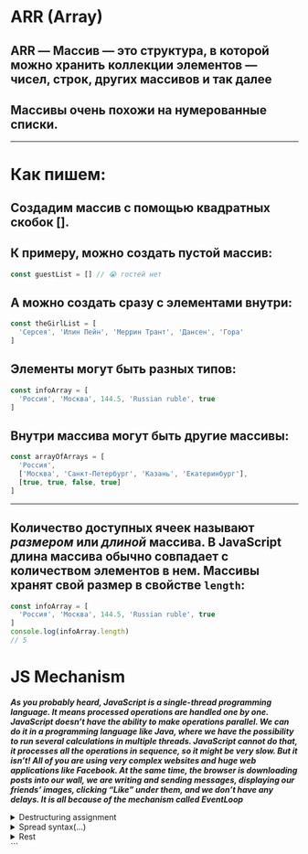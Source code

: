 # ARR (Array)
## ARR — Массив — это структура, в которой можно хранить коллекции элементов — чисел, строк, других массивов и так далее

## Массивы очень похожи на нумерованные списки.

---

# Как пишем:
## Создадим массив с помощью квадратных скобок [].

## К примеру, можно создать пустой массив:
``` js 
const guestList = [] // 😭 гостей нет
```
## А можно создать сразу с элементами внутри:

``` js 
const theGirlList = [
  'Серсея', 'Илин Пейн', 'Меррин Трант', 'Дансен', 'Гора'
]
```

## Элементы могут быть разных типов:

``` js 
const infoArray = [
  'Россия', 'Москва', 144.5, 'Russian ruble', true
]
```

## Внутри массива могут быть другие массивы:

```js 
const arrayOfArrays = [
  'Россия',
  ['Москва', 'Санкт-Петербург', 'Казань', 'Екатеринбург'],
  [true, true, false, true]
]
```
---

## Количество доступных ячеек называют _размером_ или _длиной_ массива. В JavaScript длина массива обычно совпадает с количеством элементов в нем. Массивы хранят свой размер в свойстве ``` length ```:
```js
const infoArray = [
  'Россия', 'Москва', 144.5, 'Russian ruble', true
]
console.log(infoArray.length)
// 5
```
# JS Mechanism
***As you probably heard, JavaScript is a single-thread programming language. It means processed operations are handled one by one. JavaScript doesn’t have the ability to make operations parallel. We can do it in a programming language like Java, where we have the possibility to run several calculations in multiple threads. JavaScript cannot do that, it processes all the operations in sequence, so it might be very slow. But it isn’t! All of you are using very complex websites and huge web applications like Facebook. At the same time, the browser is downloading posts into our wall, we are writing and sending messages, displaying our friends’ images, clicking “Like” under them, and we don’t have any delays. It is all because of the mechanism called EventLoop***

<details>
    <summary>Destructuring assignment</summary>
    <br>

***The destructuring assignment syntax is a JavaScript expression that makes it possible to unpack values from arrays, or properties from objects, into distinct variables***
<br>

```javascript 

let a , b  , rest 
[ a , b ] = [ 10 , 20 ]

console.log(a) //10
console.log(b) //20

[ a , b , ...rest] = [10 , 20 , 30 , 40 , 50]
console.log(rest) // [30 , 40 , 50]
```
<br>

</details>

<details>
    <summary>Spread syntax(...)</summary>

***Spread syntax can be used when all elements from an object or array need to be included in a new array or object, or should be applied one-by-one in a function call's arguments list***
<br>


let arr = [ 1 , 2 , 3 ]
let arr2 = [...arr]

arr2.push(4)
console.log(arr2) // [1 , 2 , 3 , 4]
console.log(arr) // [1 , 2 , 3]

<br>
</details>

<details>
    <summary>Rest</summary>

***The rest parameter syntax allows a function to accept an indefinite number of arguments as an array, providing a way to represent variadic functions in JavaScript.***
<br>


function myFun(a, b, ...manyMoreArgs) f console.log("a", a); console.log("b", b); console.log("manyMoreArgs" manyMoreArgs); Y
 myFun ("one"
"tWo"
"three", "four", "five", "six");
// Console Output: 1 a, one 1 b tWO // manyMoreArgs
 ["three" "four" "five", "six"]

 
</details>
```
